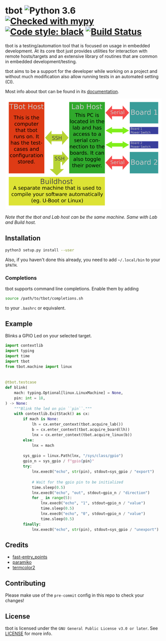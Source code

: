 # tbot ![Python 3.6](https://img.shields.io/badge/python-3.6-blue.svg) [![Checked with mypy](http://www.mypy-lang.org/static/mypy_badge.svg)](http://mypy-lang.org/) [![Code style: black](https://img.shields.io/badge/code%20style-black-000000.svg)](https://github.com/ambv/black) [![Build Status](https://travis-ci.org/Rahix/tbot.svg?branch=master)](https://travis-ci.org/Rahix/tbot)

tbot is a testing/automation tool that is focused on usage in embedded development.
At its core tbot just provides utilities for interaction with remote hosts/targets
and an extensive library of routines that are common in embedded development/testing.

tbot aims to be a support for the developer while working on a project and without
much modification also allow running tests in an automated setting (CI).

Most info about tbot can be found in its [documentation](https://rahix.de/tbot).

![tbot Architecture](doc/_static/tbot.png)

*Note that the tbot and Lab host can be the same machine.  Same with Lab and Build host.*


## Installation
```bash
python3 setup.py install --user
```

Also, if you haven't done this already, you need to add ``~/.local/bin`` to your ``$PATH``.

### Completions
tbot supports command line completions. Enable them by adding

```bash
source /path/to/tbot/completions.sh
```

to your ``.bashrc`` or equivalent.


## Example
Blinks a GPIO Led on your selected target.

```python
import contextlib
import typing
import time
import tbot
from tbot.machine import linux


@tbot.testcase
def blink(
    mach: typing.Optional[linux.LinuxMachine] = None,
    pin: int = 18,
) -> None:
    """Blink the led on pin ``pin``."""
    with contextlib.ExitStack() as cx:
        if mach is None:
            lh = cx.enter_context(tbot.acquire_lab())
            b = cx.enter_context(tbot.acquire_board(lh))
            lnx = cx.enter_context(tbot.acquire_linux(b))
        else:
            lnx = mach

        sys_gpio = linux.Path(lnx, "/sys/class/gpio")
        gpio_n = sys_gpio / f"gpio{pin}"
        try:
            lnx.exec0("echo", str(pin), stdout=sys_gpio / "export")

            # Wait for the gpio pin to be initialized
            time.sleep(0.5)
            lnx.exec0("echo", "out", stdout=gpio_n / "direction")
            for _ in range(5):
                lnx.exec0("echo", "1", stdout=gpio_n / "value")
                time.sleep(0.5)
                lnx.exec0("echo", "0", stdout=gpio_n / "value")
                time.sleep(0.5)
        finally:
            lnx.exec0("echo", str(pin), stdout=sys_gpio / "unexport")
```

## Credits
* [fast-entry_points](https://github.com/ninjaaron/fast-entry_points)
* [paramiko](https://www.paramiko.org/)
* [termcolor2](https://pypi.org/project/termcolor2/)

## Contributing
Please make use of the `pre-commit` config in this repo to check your changes!

## License
tbot is licensed under the `GNU General Public License v3.0 or later`.  See [LICENSE](LICENSE) for more info.
